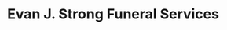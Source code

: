 ---
title: "Evan J. Strong Funeral Services"
url: /calgary/evan-j-strong-funeral-services/
shop: funeral directors
---